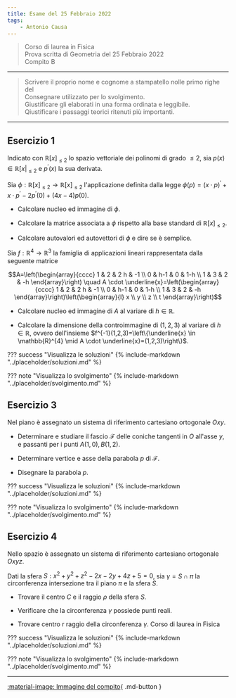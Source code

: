 ```yaml
---
title: Esame del 25 Febbraio 2022
tags:
    - Antonio Causa
---
```


> Corso di laurea in Fisica <br> Prova scritta di Geometria del 25 Febbraio 2022<br> Compito B

---

> Scrivere il proprio nome e cognome a stampatello nolle primo righe del <br> Consegnare utilizzato per lo svolgimento.<br> Giustificare gli elaborati in una forma ordinata e leggibile.<br> Qiustificare i passaggi teorici ritenuti più importanti.

---

## Esercizio 1

Indicato con $\mathbb{R}[x]_{\leq 2}$ lo spazio vettoriale dei polinomi
di grado $\leq 2$, sia
$p(x) \in \mathbb{R}\left[\left.x\right|_{\leq 2}\right.$ e
$p^{\prime}(x)$ la sua derivata.

Sia
$\phi: \mathbb{R}[x]_{\leq 2} \rightarrow \mathbb{R}[x]_{\leq 2}$
l'applicazione definita dalla legge
$\phi(p)=(x \cdot p)^{\prime}+x \cdot p^{\prime}-2 p^{\prime}(0)+(4 x-4) p(0)$.

-   Calcolare nucleo ed immagine di $\phi$.

-   Calcolare la matrice associata a $\phi$ rispetto alla base standard
    di $\mathbb{R}[x]_{\leq 2}$.

-   Calcolare autovalori ed autovettori di $\phi$ e dire se è semplice.

Sia $f: \mathbb{R}^{4} \rightarrow \mathbb{R}^{3}$ la famiglia di
applicazioni lineari rappresentata dalla seguente matrice

$$A=\left(\begin{array}{cccc}
1 & 2 & 2 h & -1 \\
0 & h-1 & 0 & 1-h \\
1 & 3 & 2 & -h
\end{array}\right) \quad A \cdot \underline{x}=\left(\begin{array}{cccc}
1 & 2 & 2 h & -1 \\
0 & h-1 & 0 & 1-h \\
1 & 3 & 2 & -h
\end{array}\right)\left(\begin{array}{l}
x \\
y \\
z \\
t
\end{array}\right)$$

-   Calcolare nucleo ed immagine di $A$ al variare di
    $h \in \mathbb{R}$.

-   Calcolare la dimensione della controimmagine di $(1,2,3)$ al variare
    di $h \in \mathbb{R}$, ovvero dell'insieme
    $f^{-1}(1,2,3)=\left\{\underline{x} \in \mathbb{R}^{4} \mid A \cdot \underline{x}=(1,2,3)\right\}$.

??? success "Visualizza le soluzioni"
    {% include-markdown "../placeholder/soluzioni.md" %}

??? note "Visualizza lo svolgimento"
    {% include-markdown "../placeholder/svolgimento.md" %}
    
## Esercizio 3

Nel piano è assegnato un sistema di riferimento cartesiano ortogonale
$O x y$.

-   Determinare e studiare il fascio $\mathcal{F}$ delle coniche
    tangenti in $O$ all'asse $y$, e passanti per i punti
    $A(1,0), B(1,2)$.

-   Determinare vertice e asse della parabola $p$ di $\mathcal{F}$.

-   Disegnare la parabola $p$. 

??? success "Visualizza le soluzioni"
    {% include-markdown "../placeholder/soluzioni.md" %}

??? note "Visualizza lo svolgimento"
    {% include-markdown "../placeholder/svolgimento.md" %}
    
## Esercizio 4

Nello spazio è assegnato un sistema di riferimento cartesiano ortogonale $Oxyz$.

Dati la sfera $S: x^{2}+y^{2}+z^{2}-2 x-2 y+4 z+5=0$, sia $\gamma = S \cap \pi$ la circonferenza intersezione tra il piano $\pi$ e la sfera $S$.

-   Trovare il centro $C$ e il raggio $\rho$ della sfera $S$.

-   Verificare che la circonferenza $\gamma$ possiede punti reali.

-   Trovare centro r raggio della circonferenza $\gamma$. Corso di
    laurea in Fisica

??? success "Visualizza le soluzioni"
    {% include-markdown "../placeholder/soluzioni.md" %}

??? note "Visualizza lo svolgimento"
    {% include-markdown "../placeholder/svolgimento.md" %}
    
---

[:material-image: Immagine del compito](images/2022-02-25.jpg){ .md-button }